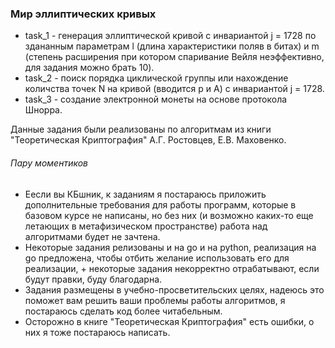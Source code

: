 ### Мир эллиптических кривых
- task_1 - генерация эллиптической кривой c инвариантой j = 1728 по здананным параметрам l (длина характеристики поляв в битах) и m (степень расширения при котором спаривание Вейля неэффективно, для задания можно брать 10).
- task_2 - поиск порядка циклической группы или нахождение количства точек N на кривой (вводится p и A) c инвариантой j = 1728.
- task_3 - создание электронной монеты на основе протокола Шнорра.

Данные задания были реализованы по алгоритмам из книги "Теоретическая Криптография" А.Г. Ростовцев, Е.В. Маховенко.


###### Пару моментиков
- Еесли вы КБшник, к заданиям я постараюсь приложить дополнительные требования для работы программ, которые в базовом курсе не написаны, но без них (и возможно каких-то еще летающих в метафизическом пространстве) работа над алгоритмами будет не зачтена.
- Некоторые задания релизованы и на go и на python, реализация на go предложена, чтобы отбить желание использовать его для реализации, + некоторые задания некорректно отрабатывают, если будут правки, буду благодарна.
- Задания размещены в учебно-просветительских целях, надеюсь это поможет вам решить ваши проблемы работы алгоритмов, я постараюсь сделать код более читабельным.
- Осторожно в книге "Теоретическая Криптография" есть ошибки, о них я тоже постараюсь написать.
